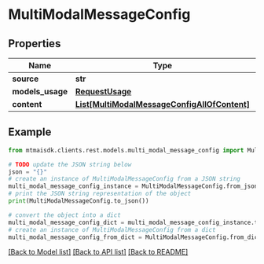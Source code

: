 # MultiModalMessageConfig


## Properties

Name | Type | Description | Notes
------------ | ------------- | ------------- | -------------
**source** | **str** |  | [optional] 
**models_usage** | [**RequestUsage**](RequestUsage.md) |  | [optional] 
**content** | [**List[MultiModalMessageConfigAllOfContent]**](MultiModalMessageConfigAllOfContent.md) |  | [optional] 

## Example

```python
from mtmaisdk.clients.rest.models.multi_modal_message_config import MultiModalMessageConfig

# TODO update the JSON string below
json = "{}"
# create an instance of MultiModalMessageConfig from a JSON string
multi_modal_message_config_instance = MultiModalMessageConfig.from_json(json)
# print the JSON string representation of the object
print(MultiModalMessageConfig.to_json())

# convert the object into a dict
multi_modal_message_config_dict = multi_modal_message_config_instance.to_dict()
# create an instance of MultiModalMessageConfig from a dict
multi_modal_message_config_from_dict = MultiModalMessageConfig.from_dict(multi_modal_message_config_dict)
```
[[Back to Model list]](../README.md#documentation-for-models) [[Back to API list]](../README.md#documentation-for-api-endpoints) [[Back to README]](../README.md)


